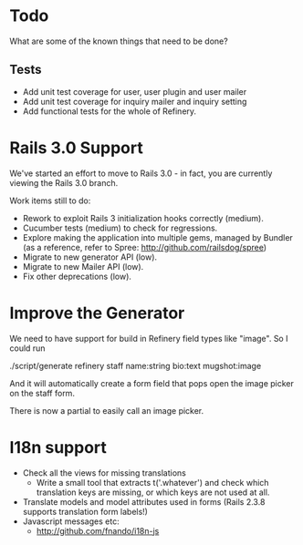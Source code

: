 # Todo

What are some of the known things that need to be done?

## Tests

* Add unit test coverage for user, user plugin and user mailer
* Add unit test coverage for inquiry mailer and inquiry setting
* Add functional tests for the whole of Refinery.

# Rails 3.0 Support

We've started an effort to move to Rails 3.0 - in fact, you are currently
viewing the Rails 3.0 branch.

Work items still to do:

* Rework to exploit Rails 3 initialization hooks correctly (medium).
* Cucumber tests (medium) to check for regressions.
* Explore making the application into multiple gems, managed by Bundler (as a
  reference, refer to Spree: http://github.com/railsdog/spree)
* Migrate to new generator API  (low).
* Migrate to new Mailer API (low).
* Fix other deprecations (low).

# Improve the Generator

We need to have support for build in Refinery field types like "image". So I could run

  ./script/generate refinery staff name:string bio:text mugshot:image

And it will automatically create a form field that pops open the image picker on the staff form.

There is now a partial to easily call an image picker.

# I18n support

* Check all the views for missing translations
  - Write a small tool that extracts t('.whatever') and check which translation keys are missing, or which keys are not used at all.
* Translate models and model attributes used in forms (Rails 2.3.8 supports translation form labels!)
* Javascript messages etc:
  - http://github.com/fnando/i18n-js
